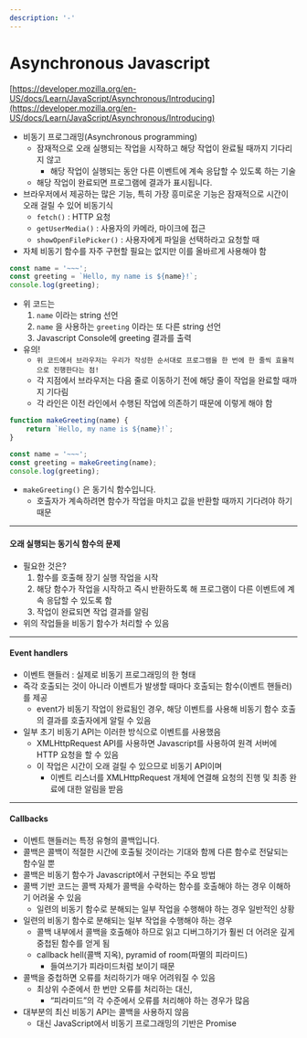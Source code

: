 ```yaml
---
description: '-'
---
```


# Asynchronous Javascript

[https://developer.mozilla.org/en-US/docs/Learn/JavaScript/Asynchronous/Introducing](https://developer.mozilla.org/en-US/docs/Learn/JavaScript/Asynchronous/Introducing)

* 비동기 프로그래밍(Asynchronous programming)
  * 잠재적으로 오래 실행되는 작업을 시작하고 해당 작업이 완료될 때까지 기다리지 않고
    * 해당 작업이 실행되는 동안 다른 이벤트에 계속 응답할 수 있도록 하는 기술
  * 해당 작업이 완료되면 프로그램에 결과가 표시됩니다.
* 브라우저에서 제공하는 많은 기능, 특히 가장 흥미로운 기능은 잠재적으로 시간이 오래 걸릴 수 있어 비동기식
  * `fetch()` : HTTP 요청
  * `getUserMedia()` : 사용자의 카메라, 마이크에 접근
  * `showOpenFilePicker()` : 사용자에게 파일을 선택하라고 요청할 때
* 자체 비동기 함수를 자주 구현할 필요는 없지만 이를 올바르게 사용해야 함

```jsx
const name = '~~~';
const greeting = `Hello, my name is ${name}!`;
console.log(greeting);
```

* 위 코드는
  1. `name` 이라는 string 선언
  2. `name` 을 사용하는 `greeting` 이라는 또 다른 string 선언
  3. Javascript Console에 greeting 결과를 출력
* 유의!
  * `위 코드에서 브라우저는 우리가 작성한 순서대로 프로그램을 한 번에 한 줄씩 효율적으로 진행한다는 점!`
  * 각 지점에서 브라우저는 다음 줄로 이동하기 전에 해당 줄이 작업을 완료할 때까지 기다림
  * 각 라인은 이전 라인에서 수행된 작업에 의존하기 때문에 이렇게 해야 함

```jsx
function makeGreeting(name) {
	return `Hello, my name is ${name}!`;
}

const name = '~~~';
const greeting = makeGreeting(name);
console.log(greeting);

```

* `makeGreeting()` 은 동기식 함수입니다.
  * 호출자가 계속하려면 함수가 작업을 마치고 값을 반환할 때까지 기다려야 하기 때문

***

#### 오래 실행되는 동기식 함수의 문제

* 필요한 것은?
  1. 함수를 호출해 장기 실행 작업을 시작
  2. 해당 함수가 작업을 시작하고 즉시 반환하도록 해 프로그램이 다른 이벤트에 계속 응답할 수 있도록 함
  3. 작업이 완료되면 작업 결과를 알림
* 위의 작업들을 비동기 함수가 처리할 수 있음

***

#### Event handlers

* 이벤트 핸들러 : 실제로 비동기 프로그래밍의 한 형태
* 즉각 호출되는 것이 아니라 이벤트가 발생할 때마다 호출되는 함수(이벤트 핸들러)를 제공
  * event가 비동기 작업이 완료됨인 경우, 해당 이벤트를 사용해 비동기 함수 호출의 결과를 호출자에게 알릴 수 있음
* 일부 초기 비동기 API는 이러한 방식으로 이벤트를 사용했음
  * XMLHttpRequest API를 사용하면 Javascript를 사용하여 원격 서버에 HTTP 요청을 할 수 있음
  * 이 작업은 시간이 오래 걸릴 수 있으므로 비동기 API이며
    * 이벤트 리스너를 XMLHttpRequest 개체에 연결해 요청의 진행 및 최종 완료에 대한 알림을 받음

***

#### Callbacks

* 이벤트 핸들러는 특정 유형의 콜백입니다.
* 콜백은 콜백이 적절한 시간에 호출될 것이라는 기대와 함께 다른 함수로 전달되는 함수일 뿐
* 콜백은 비동기 함수가 Javascript에서 구현되는 주요 방법
* 콜백 기반 코드는 콜백 자체가 콜백을 수락하는 함수를 호출해야 하는 경우 이해하기 어려울 수 있음
  * 일련의 비동기 함수로 분해되는 일부 작업을 수행해야 하는 경우 일반적인 상황
* 일련의 비동기 함수로 분해되는 일부 작업을 수행해야 하는 경우
  * 콜백 내부에서 콜백을 호출해야 하므로 읽고 디버그하기가 훨씬 더 어려운 깊게 중첩된 함수를 얻게 됨
  * callback hell(콜백 지옥), pyramid of room(파멸의 피라미드)
    * 들여쓰기가 피라미드처럼 보이기 때문
* 콜백을 중첩하면 오류를 처리하기가 매우 어려워질 수 있음
  * 최상위 수준에서 한 번만 오류를 처리하는 대신,
    * “피라미드”의 각 수준에서 오류를 처리해야 하는 경우가 많음
* 대부분의 최신 비동기 API는 콜백을 사용하지 않음
  * 대신 JavaScript에서 비동기 프로그래밍의 기반은 Promise
